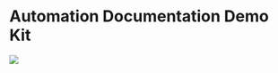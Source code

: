 # Automation Documentation Demo Kit


[![](https://res.cloudinary.com/digf90pwi/image/upload/v1572254706/2019-10-28_17-24-31_kdyshb.png)](https://automation-documentation.demo.netlify.fornever.org)
